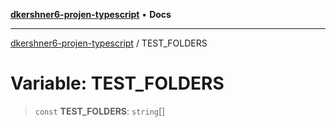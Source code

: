 [**dkershner6-projen-typescript**](../README.md) • **Docs**

***

[dkershner6-projen-typescript](../globals.md) / TEST\_FOLDERS

# Variable: TEST\_FOLDERS

> `const` **TEST\_FOLDERS**: `string`[]
